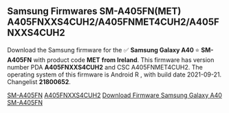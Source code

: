 <h2>Samsung Firmwares SM-A405FN(MET) A405FNXXS4CUH2/A405FNMET4CUH2/A405FNXXS4CUH2</h2>
Download the Samsung firmware for the ✅ <strong>Samsung Galaxy A40 </strong> ⭐ <strong>SM-A405FN</strong> with product code <strong>MET</strong> <strong> from Ireland</strong>. This firmware has version number PDA <strong>A405FNXXS4CUH2</strong> and CSC A405FNMET4CUH2. The operating system of this firmware is Android R , with build date 2021-09-21. Changelist <strong>21800652</strong>.


[SM-A405FN](https://samfirm.shop/samsung/model/SM-A405FN)
[A405FNXXS4CUH2](https://samfirm.shop/samsung/pda/A405FNXXS4CUH2)
[Download Firmware Samsung Galaxy A40 SM-A405FN](https://samfirm.shop/samsung/firmware/458837)
